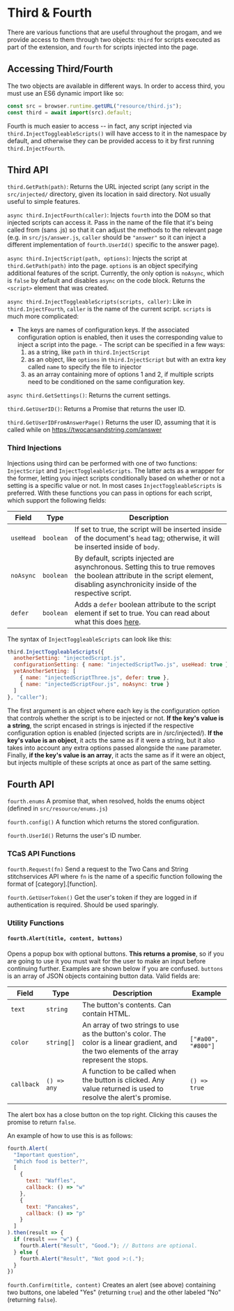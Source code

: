 # Third & Fourth
There are various functions that are useful throughout the progam, and we provide access to them through two objects: `third` for scripts executed as part of the extension, and `fourth` for scripts injected into the page.

## Accessing Third/Fourth
The two objects are available in different ways. In order to access third, you must use an ES6 dynamic import like so:
```js
const src = browser.runtime.getURL("resource/third.js");
const third = await import(src).default;
```
Fourth is much easier to access -- in fact, any script injected via `third.InjectToggleableScripts()` will have access to it in the namespace by default, and otherwise they can be provided access to it by first running `third.InjectFourth`.

## Third API
`third.GetPath(path)`: Returns the URL injected script (any script in the `src/injected/` directory, given its location in said directory. Not usually useful to simple features.

`async third.InjectFourth(caller)`: Injects `fourth` into the DOM so that injected scripts can access it. Pass in the name of the file that it's being called from (sans .js) so that it can adjust the methods to the relevant page (e.g. in `src/js/answer.js`, `caller` should be `"answer"` so it can inject a different implementation of `fourth.UserId()` specific to the answer page).

`async third.InjectScript(path, options)`: Injects the script at `third.GetPath(path)` into the page. `options` is an object specifying additional features of the script. Currently, the only option is `noAsync`, which is `false` by default and disables `async` on the code block. Returns the `<script>` element that was created.

`async third.InjectToggleableScripts(scripts, caller)`: Like in `third.InjectFourth`, `caller` is the name of the current script. `scripts` is much more complicated:
- The keys are names of configuration keys. If the associated configuration option is enabled, then it uses the corresponding value to inject a script into the page. - The script can be specified in a few ways:
  1. as a string, like `path` in `third.InjectScript`
  2. as an object, like `options` in `third.InjectScript` but with an extra key called `name` to specify the file to injector
  3. as an array containing more of options 1 and 2, if multiple scripts need to be conditioned on the same configuration key.

`async third.GetSettings()`: Returns the current settings.

`third.GetUserID()`: Returns a Promise that returns the user ID.

`third.GetUserIDFromAnswerPage()` Returns the user ID, assuming that it is called while on https://twocansandstring.com/answer

### Third Injections
Injections using third can be performed with one of two functions: `InjectScript` and `InjectToggleableScripts`. The latter acts as a wrapper for the former, letting you inject scripts conditionally based on whether or not a setting is a specific value or not. In most cases `InjectToggleableScripts` is preferred. With these functions you can pass in options for each script, which support the following fields:

Field | Type | Description
--- | --- | ---
`useHead` | `boolean` | If set to true, the script will be inserted inside of the document's `head` tag; otherwise, it will be inserted inside of `body`.
`noAsync` | `boolean` | By default, scripts injected are asynchronous. Setting this to true removes the boolean attribute in the script element, disabling asynchronicity inside of the respective script.
`defer` | `boolean` | Adds a `defer` boolean attribute to the script element if set to true. You can read about what this does [here](https://developer.mozilla.org/en-US/docs/Web/HTML/Element/script#defer).

The syntax of `InjectToggleableScripts` can look like this:

```js
third.InjectToggleableScripts({
  anotherSetting: "injectedScript.js",
  configurationSetting: { name: "injectedScriptTwo.js", useHead: true },
  yetAnotherSetting: [
    { name: "injectedScriptThree.js", defer: true },
    { name: "injectedScriptFour.js", noAsync: true }
  ]
}, "caller");
```

The first argument is an object where each key is the configuration option that controls whether the script is to be injected or not. **If the key's value is a string**, the script encased in strings is injected if the respective configuration option is enabled (injected scripts are in /src/injected/). **If the key's value is an object**, it acts the same as if it were a string, but it also takes into account any extra options passed alongside the `name` parameter. Finally, **if the key's value is an array**, it acts the same as if it were an object, but injects multiple of these scripts at once as part of the same setting.

## Fourth API

`fourth.enums` A promise that, when resolved, holds the enums object (defined in `src/resource/enums.js`)

`fourth.config()` A function which returns the stored configuration.

`fourth.UserId()` Returns the user's ID number.

### TCaS API Functions

`fourth.Request(fn)` Send a request to the Two Cans and String stitchservices API where `fn` is the name of a specific function following the format of [category].[function].

`fourth.GetUserToken()` Get the user's token if they are logged in if authentication is required. Should be used sparingly.

### Utility Functions

#### `fourth.Alert(title, content, buttons)`
Opens a popup box with optional buttons. **This returns a promise**, so if you are going to use it you must wait for the user to make an input before continuing further. Examples are shown below if you are confused. `buttons` is an array of JSON objects containing button data. Valid fields are:

Field | Type | Description | Example
--- | --- | --- | ---
`text` | `string` | The button's contents. Can contain HTML.
`color` | `string[]` | An array of two strings to use as the button's color. The color is a linear gradient, and the two elements of the array represent the stops. | `["#a00", "#800"]`
`callback` | `() => any` | A function to be called when the button is clicked. Any value returned is used to resolve the alert's promise. | `() => true`

The alert box has a close button on the top right. Clicking this causes the promise to return `false`.

An example of how to use this is as follows:

```js
fourth.Alert(
  "Important question",
  "Which food is better?",
  [
    {
      text: "Waffles",
      callback: () => "w"
    },
    {
      text: "Pancakes",
      callback: () => "p"
    }
  ]
).then(result => {
  if (result === "w") {
    fourth.Alert("Result", "Good."); // Buttons are optional.
  } else {
    fourth.Alert("Result", "Not good >:(.");
  }
})
```

`fourth.Confirm(title, content)` Creates an alert (see above) containing two buttons, one labeled "Yes" (returning `true`) and the other labeled "No" (returning `false`).